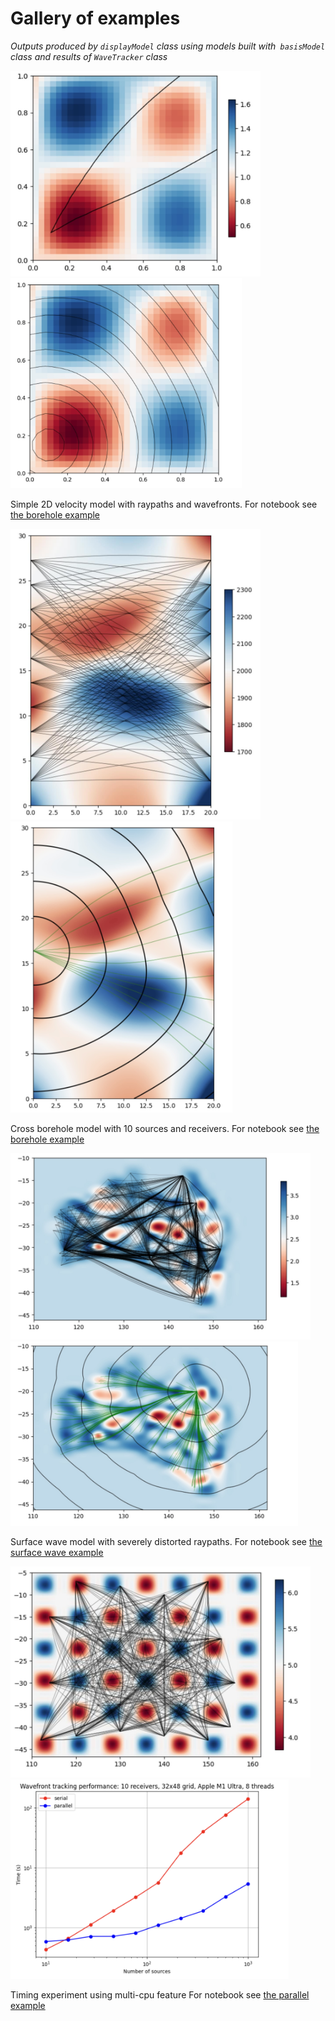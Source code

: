 # Gallery of examples


_Outputs produced by `displayModel` class using models built with` basisModel` class and results of `WaveTracker` class_

<img src="images/simple_raypaths.jpg" alt="raypaths" width="400"/> <img src="images/simple_wavefronts.jpg" alt="wavefronts" width="370"/>

Simple 2D velocity model with raypaths and wavefronts. For notebook see
[the borehole example](../examples/FMM_demo_borehole.ipynb)

<img src="images/borehole2_raypaths.jpg" alt="100 raypaths" width="400"/> <img src="images/borehole2_wavefronts.jpg" alt="wavefronts for a single source" width="355"/>

Cross borehole model with 10 sources and receivers. For notebook see
[the borehole example](../examples/FMM_demo_borehole.ipynb)


<img src="images/surfacewave_raypaths.jpg" alt="Distorted raypaths" width="480"/><img src="images/surfacewave_rays_wavefronts.jpg" alt="wavefronts for a single source" width="460"/>

Surface wave model with severely distorted raypaths.
For notebook see [the surface wave example](../examples/FMM_demo%20Surface%20Wave.ipynb)


<img src="images/checkerboard_raypaths.jpg" alt="Single versus multiple" width="480"/><img src="images/pyfm2d_parallel_M1_Ultra.png" alt="wavefronts for a single source" width="445"/>

Timing experiment using multi-cpu feature
For notebook see [the parallel example](../examples/FMM_demo_borehole_parallel.ipynb)
